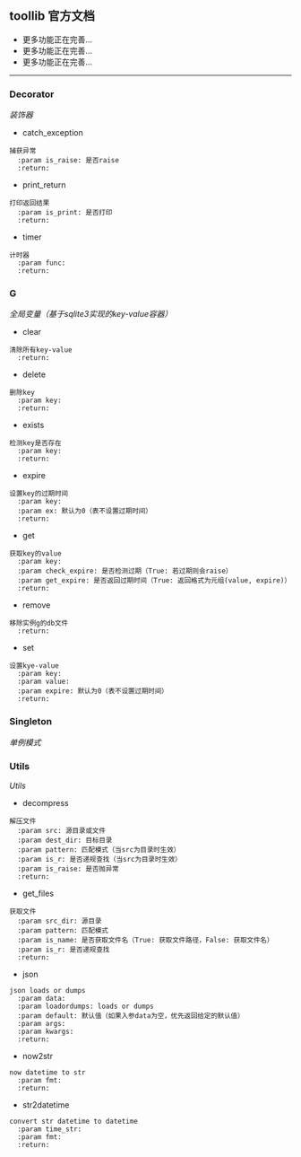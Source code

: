 ## toollib 官方文档

* 更多功能正在完善...
* 更多功能正在完善...
* 更多功能正在完善...
-----


### Decorator

*装饰器*

* catch_exception
```
捕获异常
  :param is_raise: 是否raise
  :return:
```

* print_return
```
打印返回结果
  :param is_print: 是否打印
  :return:
```

* timer
```
计时器
  :param func:
  :return:
```



### G

*全局变量（基于sqlite3实现的key-value容器）*

* clear
```
清除所有key-value
  :return:
```

* delete
```
删除key
  :param key:
  :return:
```

* exists
```
检测key是否存在
  :param key:
  :return:
```

* expire
```
设置key的过期时间
  :param key:
  :param ex: 默认为0（表不设置过期时间）
  :return:
```

* get
```
获取key的value
  :param key:
  :param check_expire: 是否检测过期（True: 若过期则会raise）
  :param get_expire: 是否返回过期时间（True: 返回格式为元组(value, expire)）
  :return:
```

* remove
```
移除实例g的db文件
  :return:
```

* set
```
设置kye-value
  :param key:
  :param value:
  :param expire: 默认为0（表不设置过期时间）
  :return:
```



### Singleton

*单例模式*



### Utils

*Utils*

* decompress
```
解压文件
  :param src: 源目录或文件
  :param dest_dir: 目标目录
  :param pattern: 匹配模式（当src为目录时生效）
  :param is_r: 是否递规查找（当src为目录时生效）
  :param is_raise: 是否抛异常
  :return:
```

* get_files
```
获取文件
  :param src_dir: 源目录
  :param pattern: 匹配模式
  :param is_name: 是否获取文件名（True: 获取文件路径，False: 获取文件名）
  :param is_r: 是否递规查找
  :return:
```

* json
```
json loads or dumps
  :param data:
  :param loadordumps: loads or dumps
  :param default: 默认值（如果入参data为空，优先返回给定的默认值）
  :param args:
  :param kwargs:
  :return:
```

* now2str
```
now datetime to str
  :param fmt:
  :return:
```

* str2datetime
```
convert str datetime to datetime
  :param time_str:
  :param fmt:
  :return:
```


